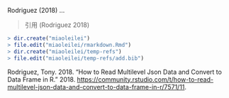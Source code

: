 
Rodriguez (2018) …

> 引用 (Rodriguez 2018)

``` r
> dir.create("miaoleilei")
> file.edit("miaoleilei/rmarkdown.Rmd")
> dir.create("miaoleilei/temp-refs")
> file.edit("miaoleilei/temp-refs/add.bib")
```

<div id="refs" class="references">

<div id="ref-leilei">

Rodriguez, Tony. 2018. “How to Read Multilevel Json Data and Convert to
Data Frame in R.” 2018.
<https://community.rstudio.com/t/how-to-read-multilevel-json-data-and-convert-to-data-frame-in-r/7571/11>.

</div>

</div>
